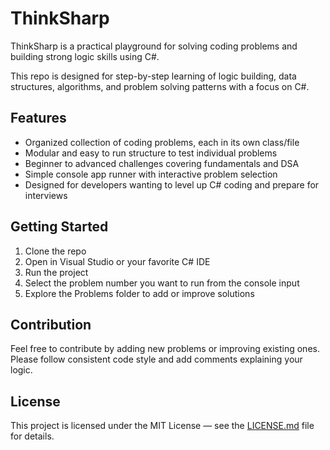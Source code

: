 # ThinkSharp

ThinkSharp is a practical playground for solving coding problems and building strong logic skills using C#.  

This repo is designed for step-by-step learning of logic building, data structures, algorithms, and problem solving patterns with a focus on C#.

## Features

- Organized collection of coding problems, each in its own class/file  
- Modular and easy to run structure to test individual problems  
- Beginner to advanced challenges covering fundamentals and DSA  
- Simple console app runner with interactive problem selection  
- Designed for developers wanting to level up C# coding and prepare for interviews  

## Getting Started

1. Clone the repo  
2. Open in Visual Studio or your favorite C# IDE  
3. Run the project  
4. Select the problem number you want to run from the console input  
5. Explore the Problems folder to add or improve solutions  

## Contribution

Feel free to contribute by adding new problems or improving existing ones.  
Please follow consistent code style and add comments explaining your logic.

## License

This project is licensed under the MIT License — see the [LICENSE.md](LICENSE) file for details.
